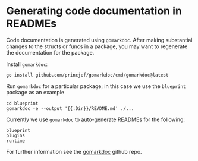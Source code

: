 # Generating code documentation in READMEs

Code documentation is generated using `gomarkdoc`.  After making substantial changes to the structs or funcs in a package, you may want to regenerate the documentation for the package.

Install `gomarkdoc`:

```
go install github.com/princjef/gomarkdoc/cmd/gomarkdoc@latest
```

Run `gomarkdoc` for a particular package; in this case we use the `blueprint` package as an example
```
cd blueprint
gomarkdoc -e --output '{{.Dir}}/README.md' ./...
```

Currently we use `gomarkdoc` to auto-generate READMEs for the following:
```
blueprint
plugins
runtime
```

For further information see the [gomarkdoc](https://github.com/princjef/gomarkdoc/tree/master) github repo.
